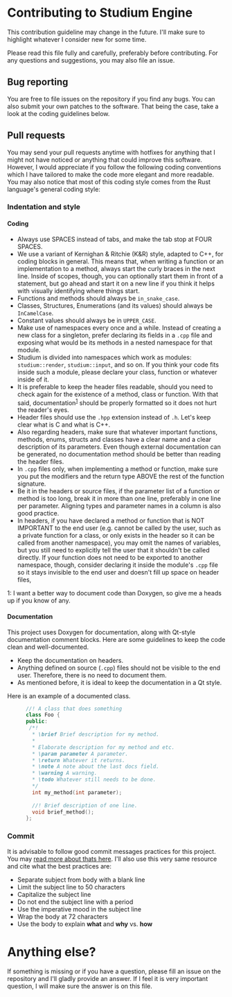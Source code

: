 # Contributing to Studium Engine

This contribution guideline may change in the future. I'll make sure to highlight whatever I consider new for some time.

Please read this file fully and carefully, preferably before contributing. For any questions and suggestions, you may also file an issue.

## Bug reporting
You are free to file issues on the repository if you find any bugs.
You can also submit your own patches to the software. That being the case, take a look at the
coding guidelines below.


## Pull requests
You may send your pull requests anytime with hotfixes for anything that I might
not have noticed or anything that could improve this software. However, I would
appreciate if you follow the following coding conventions which I have tailored
to make the code more elegant and more readable. You may also notice that most
of this coding style comes from the Rust language's general coding style:

### Indentation and style

#### Coding
- Always use SPACES instead of tabs, and make the tab stop at FOUR SPACES.
- We use a variant of Kernighan & Ritchie (K&R) style, adapted to C++, for coding blocks in general. This means that, when writing a function or an implementation to a method, always start the curly braces in the next line. Inside of scopes, though, you can optionally start them in front of a statement, but go ahead and start it on a new line if you think it helps with visually identifying where things start.
- Functions and methods should always be `in_snake_case`.
- Classes, Structures, Enumerations (and its values) should always be `InCamelCase`.
- Constant values should always be in `UPPER_CASE`.
- Make use of namespaces every once and a while. Instead of creating a new class for a singleton, prefer declaring its fields in a `.cpp` file and exposing what would be its methods in a nested namespace for that module.
- Studium is divided into namespaces which work as modules: `studium::render`, `studium::input`, and so on. If you think your code fits inside such a module, please declare your class, function or whatever inside of it.
- It is preferable to keep the header files readable, should you need to check again for the existence of a method, class or function. With that said, documentation<sup>[1](#docsnote)</sup> should be properly formatted so it does not hurt the reader's eyes.
- Header files should use the `.hpp` extension instead of `.h`. Let's keep clear what is C and what is C++.
- Also regarding headers, make sure that whatever important functions, methods, enums, structs and classes have a clear name and a clear description of its parameters. Even though external documentation can be generated, no documentation method should be better than reading the header files.
- In `.cpp` files only, when implementing a method or function, make sure you put the modifiers and the return type ABOVE the rest of the function signature.
- Be it in the headers or source files, if the parameter list of a function or method is too long, break it in more than one line, preferably in one line per parameter. Aligning types and parameter names in a column is also good practice.
- In headers, if you have declared a method or function that is NOT IMPORTANT to the end user (e.g. cannot be called by the user, such as a private function for a class, or only exists in the header so it can be called from another namespace), you may omit the names of variables, but you still need to explicitly tell the user that it shouldn't be called directly. If your function does not need to be exported to another namespace, though, consider declaring it inside the module's `.cpp` file so it stays invisible to the end user and doesn't fill up space on header files,


<a id="docsnote">1</a>: I want a better way to document code than Doxygen, so give me a heads up if you know of any.

#### Documentation
This project uses Doxygen for documentation, along with Qt-style documentation comment
blocks. Here are some guidelines to keep the code clean and well-documented.

- Keep the documentation on headers.
- Anything defined on source (`.cpp`) files should not be visible to the end user. Therefore, there is no need to document them.
- As mentioned before, it is ideal to keep the documentation in a Qt style.

Here is an example of a documented class.

```cpp
      //! A class that does something
      class Foo {
      public:
       /*!
        * \brief Brief description for my method.
        *
        * Elaborate description for my method and etc.
        * \param parameter A parameter.
        * \return Whatever it returns.
        * \note A note about the last docs field.
        * \warning A warning.
        * \todo Whatever still needs to be done.
        */
        int my_method(int parameter);
        
        //! Brief description of one line.
        void brief_method();
      };
  ```


### Commit
It is advisable to follow good commit messages practices for this project. You may [read more about thats here](https://chris.beams.io/posts/git-commit/). I'll also use this very same resource and cite what the best practices are:

- Separate subject from body with a blank line
- Limit the subject line to 50 characters
- Capitalize the subject line
- Do not end the subject line with a period
- Use the imperative mood in the subject line
- Wrap the body at 72 characters
- Use the body to explain __what__ and __why__ vs. __how__


# Anything else?

If something is missing or if you have a question, please fill an issue on the repository and I'll gladly provide an answer. If I feel it is very important question, I will make sure the answer is on this file.
